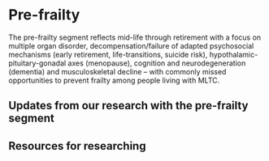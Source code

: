 # Pre-frailty
The pre-frailty segment reflects mid-life through retirement with a focus on multiple organ disorder, decompensation/failure of adapted psychosocial mechanisms (early retirement, life-transitions, suicide risk), hypothalamic-pituitary-gonadal axes (menopause), cognition and neurodegeneration (dementia) and musculoskeletal decline – with commonly missed opportunities to prevent frailty among people living with MLTC.

## Updates from our research with the pre-frailty segment

## Resources for researching 

